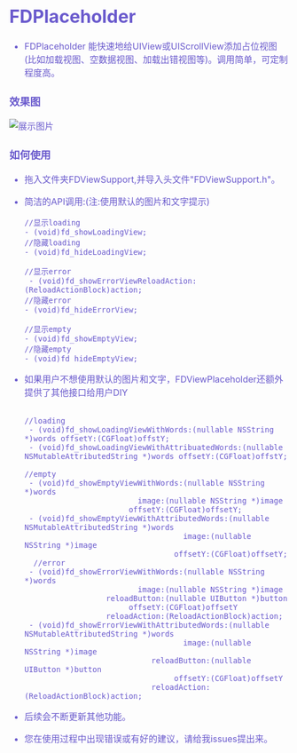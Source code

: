 <font color=#6A5ACD size=3>
  
# FDPlaceholder
 - FDPlaceholder 能快速地给UIView或UIScrollView添加占位视图(比如加载视图、空数据视图、加载出错视图等)。调用简单，可定制程度高。
### 效果图
![展示图片](FDPlaceholder/FDPlaceholderDemo/FDPlaceholder.gif)

### 如何使用
 - 拖入文件夹FDViewSupport,并导入头文件"FDViewSupport.h"。
 - 简洁的API调用:(注:使用默认的图片和文字提示)
  
   ``` objc
   //显示loading
   - (void)fd_showLoadingView;
   //隐藏loading
   - (void)fd_hideLoadingView;
   
   //显示error
    - (void)fd_showErrorViewReloadAction:(ReloadActionBlock)action;
   //隐藏error
   - (void)fd_hideErrorView;
   
   //显示empty
   - (void)fd_showEmptyView;
   //隐藏empty
   - (void)fd_hideEmptyView;
   ```
 - 如果用户不想使用默认的图片和文字，FDViewPlaceholder还额外提供了其他接口给用户DIY
 
   ``` objc
  
   //loading
    - (void)fd_showLoadingViewWithWords:(nullable NSString *)words offsetY:(CGFloat)offstY;
    - (void)fd_showLoadingViewWithAttribuatedWords:(nullable NSMutableAttributedString *)words offsetY:(CGFloat)offstY;
  
   //empty
    - (void)fd_showEmptyViewWithWords:(nullable NSString *)words
                            image:(nullable NSString *)image
                          offsetY:(CGFloat)offsetY;
    - (void)fd_showEmptyViewWithAttributedWords:(nullable NSMutableAttributedString *)words
                                      image:(nullable NSString *)image
                                    offsetY:(CGFloat)offsetY;
     //error                                
    - (void)fd_showErrorViewWithWords:(nullable NSString *)words
                            image:(nullable NSString *)image
                     reloadButton:(nullable UIButton *)button
                          offsetY:(CGFloat)offsetY
                     reloadAction:(ReloadActionBlock)action;
    - (void)fd_showErrorViewWithAttributedWords:(nullable NSMutableAttributedString *)words
                                      image:(nullable NSString *)image
                               reloadButton:(nullable UIButton *)button
                                    offsetY:(CGFloat)offsetY
                               reloadAction:(ReloadActionBlock)action;                              
   ```
 - 后续会不断更新其他功能。
  
 - 您在使用过程中出现错误或有好的建议，请给我issues提出来。
</font>

